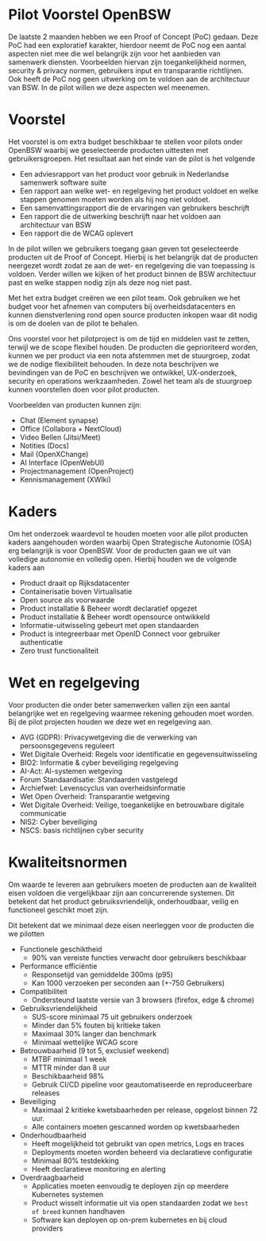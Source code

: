 # Pilot Voorstel OpenBSW
De laatste 2 maanden hebben we een Proof of Concept (PoC) gedaan. Deze PoC had een exploratief karakter, hierdoor neemt de PoC nog een aantal aspecten niet mee die wel belangrijk zijn voor het aanbieden van samenwerk diensten. Voorbeelden hiervan zijn toegankelijkheid normen, security & privacy normen, gebruikers input en transparantie richtlijnen. Ook heeft de PoC nog geen uitwerking om te voldoen aan de architectuur van BSW. In de pilot willen we deze aspecten wel meenemen. 

# Voorstel
Het voorstel is om extra budget beschikbaar te stellen voor pilots onder OpenBSW waarbij we geselecteerde producten uittesten met gebruikersgroepen. Het resultaat aan het einde van de pilot is het volgende
* Een adviesrapport van het product voor gebruik in Nederlandse samenwerk software suite
* Een rapport aan welke wet- en regelgeving het product voldoet en welke stappen genomen moeten worden als hij nog niet voldoet.
* Een samenvattingsrapport die de ervaringen van gebruikers beschrijft
* Een rapport die de uitwerking beschrijft naar het voldoen aan architectuur van BSW
* Een rapport die de WCAG oplevert

In de pilot willen we gebruikers toegang gaan geven tot geselecteerde producten uit de Proof of Concept. Hierbij is het belangrijk dat de producten neergezet wordt zodat ze aan de wet- en regelgeving die van toepassing is voldoen. Verder willen we kijken of het product binnen de BSW architectuur past en welke stappen nodig zijn als deze nog niet past.

Met het extra budget creëren we een pilot team. Ook gebruiken we het budget voor het afnemen van computers bij overheidsdatacenters en kunnen dienstverlening rond open source producten inkopen waar dit nodig is om de doelen van de pilot te behalen.

Ons voorstel voor het pilotproject is om de tijd en middelen vast te zetten, terwijl we de scope flexibel houden. De producten die geprioriteerd worden, kunnen we per product via een nota afstemmen met de stuurgroep, zodat we de nodige flexibiliteit behouden. In deze nota beschrijven we bevindingen van de PoC en beschrijven we ontwikkel, UX-onderzoek, security en operations werkzaamheden.  Zowel het team als de stuurgroep kunnen voorstellen doen voor pilot producten.

Voorbeelden van producten kunnen zijn:
* Chat (Element synapse)
* Office (Collabora + NextCloud)
* Video Bellen (Jitsi/Meet)
* Notities (Docs)
* Mail (OpenXChange)
* AI Interface (OpenWebUI)
* Projectmanagement (OpenProject)
* Kennismanagement (XWIki)

# Kaders
Om het onderzoek waardevol te houden moeten voor alle pilot producten kaders aangehouden worden waarbij Open Strategische Autonomie (OSA) erg belangrijk is voor OpenBSW. Voor de producten gaan we uit van volledige autonomie en volledig open. Hierbij houden we de volgende kaders aan

* Product draait op Rijksdatacenter
* Containerisatie boven Virtualisatie
* Open source als voorwaarde
* Product installatie & Beheer wordt declaratief opgezet 
* Product installatie & Beheer wordt opensource ontwikkeld 
* Informatie-uitwisseling gebeurt met open standaarden
* Product is integreerbaar met OpenID Connect voor gebruiker authenticatie
* Zero trust functionaliteit

# Wet en regelgeving
Voor producten die onder beter samenwerken vallen zijn een aantal belangrijke wet en regelgeving waarmee rekening gehouden moet worden. Bij de pilot projecten houden we deze wet en regelgeving aan.

* AVG (GDPR): Privacywetgeving die de verwerking van persoonsgegevens reguleert
* Wet Digitale Overheid: Regels voor identificatie en gegevensuitwisseling
* BIO2: Informatie & cyber beveiliging regelgeving
* AI-Act: AI-systemen wetgeving
* Forum Standaardisatie: Standaarden vastgelegd
* Archiefwet: Levenscyclus van overheidsinformatie
* Wet Open Overheid: Transparantie wetgeving
* Wet Digitale Overheid: Veilige, toegankelijke en betrouwbare digitale communicatie
* NIS2: Cyber beveiliging
* NSCS: basis richtlijnen cyber security

# Kwaliteitsnormen
Om waarde te leveren aan gebruikers moeten de producten aan de kwaliteit eisen voldoen die vergelijkbaar zijn aan concurrerende systemen. Dit betekent dat het product gebruiksvriendelijk, onderhoudbaar, veilig en functioneel geschikt moet zijn.

Dit betekent dat we minimaal deze eisen neerleggen voor de producten die we pilotten

* Functionele geschiktheid
  * 90% van vereiste functies verwacht door gebruikers beschikbaar
* Performance efficiëntie
  * Responsetijd van gemiddelde 300ms (p95)
  * Kan 1000 verzoeken per seconden aan (+-750 Gebruikers)
* Compatibiliteit
  * Ondersteund laatste versie van 3 browsers (firefox, edge & chrome)
* Gebruiksvriendelijkheid
  * SUS-score minimaal 75 uit gebruikers onderzoek
  * Minder dan 5% fouten bij kritieke taken
  * Maximaal 30% langer dan benchmark
  * Minimaal wettelijke WCAG score
* Betrouwbaarheid (9 tot 5, exclusief weekend)
  * MTBF minimaal 1 week
  * MTTR minder dan 8 uur
  * Beschikbaarheid 98%
  * Gebruik CI/CD pipeline voor geautomatiseerde en reproduceerbare releases
* Beveiliging
  * Maximaal 2 kritieke kwetsbaarheden per release, opgelost binnen 72 uur.
  * Alle containers moeten gescanned worden op kwetsbaarheden 
* Onderhoudbaarheid
  * Heeft mogelijkheid tot gebruikt van open metrics, Logs en traces
  * Deployments moeten worden beheerd via declaratieve configuratie
  * Minimaal 80% testdekking
  * Heeft declaratieve monitoring en alerting 
* Overdraagbaarheid
  * Applicaties moeten eenvoudig te deployen zijn op meerdere Kubernetes systemen
  * Product wisselt informatie uit via open standaarden zodat we `best of breed` kunnen handhaven
  * Software kan deployen op on-prem kubernetes en bij cloud providers
